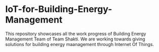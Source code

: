 # IoT-for-Building-Energy-Management
This repository showcases all the work progress of Building Energy Management Team of Team Shakti. We are working towards giving solutions for building energy maanagement through Internet Of Things.
